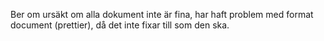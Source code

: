Ber om ursäkt om alla dokument inte är fina, har haft problem med format document (prettier), då det inte fixar till som den ska. 
